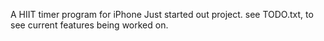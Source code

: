 A HIIT timer program for iPhone
Just started out project. see TODO.txt, to see current features being worked on.  
